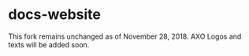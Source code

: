 # docs-website
This fork remains unchanged as of November 28, 2018.
AXO Logos and texts will be added soon.
